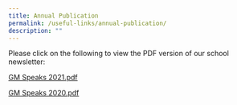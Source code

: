 ```yaml
---
title: Annual Publication
permalink: /useful-links/annual-publication/
description: ""
---
```

Please click on the following to view the PDF version of our school newsletter:  
  
[GM Speaks 2021.pdf](https://geylangmethodistpri.moe.edu.sg/qql/slot/u176/2021/Useful%20Links/GM%20Speaks%202021.pdf)  

[GM Speaks 2020.pdf](https://geylangmethodistpri.moe.edu.sg/qql/slot/u176/2020/2020%20Useful%20Links/GM%20Speaks/GM%20Speaks%202020.pdf)
